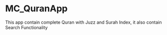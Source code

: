 # MC_QuranApp
This app contain complete Quran with Juzz and Surah Index, it also contain Search Functionality
